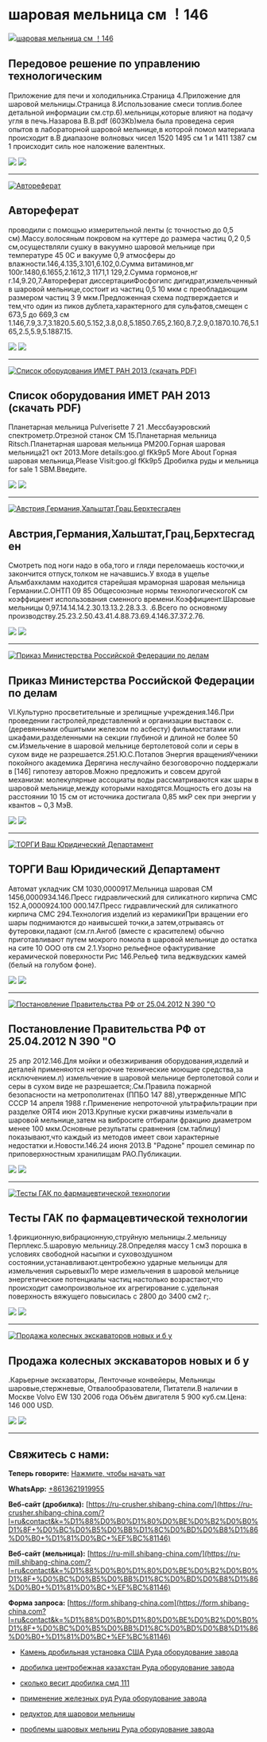 # шаровая мельница см ！146

<a href="https://swt.shibang-china.com/?l=ru&img&k=%D1%88%D0%B0%D1%80%D0%BE%D0%B2%D0%B0%D1%8F+%D0%BC%D0%B5%D0%BB%D1%8C%D0%BD%D0%B8%D1%86%D0%B0+%D1%81%D0%BC+%EF%BC%81146" target="_blank">![шаровая мельница см ！146](http://static.shibang-china.com/all-800x300/332.jpg)</a>

## Передовое решение по управлению технологическим
Приложение для печи и холодильника.Страница 4.Приложение для шаровой мельницы.Страница 8.Использование смеси топлив.более детальной информации см.стр.6).мельницы,которые влияют на подачу угля в печь.Назарова В.В.pdf (603Kb)мела была проведена серия опытов в лабораторной шаровой мельнице,в которой помол материала происходит в.В диапазоне волновых чисел 1520 1495 см 1 и 1411 1387 см 1 происходит силь ное наложение валентных.


<a href="https://whatsapp.shibangsoft.com/WhatsApp.php" target="_blank" title="WhatsApp">![](http://static.shibang-china.com/icon/whatsapp.png)</a> <a href="https://swt.shibang-china.com/?l=ru&icon&k=%D1%88%D0%B0%D1%80%D0%BE%D0%B2%D0%B0%D1%8F+%D0%BC%D0%B5%D0%BB%D1%8C%D0%BD%D0%B8%D1%86%D0%B0+%D1%81%D0%BC+%EF%BC%81146" target="_blank">![](http://static.shibang-china.com/icon/chat-ru.png)</a>

---

<a href="https://swt.shibang-china.com/?l=ru&img&k=%D1%88%D0%B0%D1%80%D0%BE%D0%B2%D0%B0%D1%8F+%D0%BC%D0%B5%D0%BB%D1%8C%D0%BD%D0%B8%D1%86%D0%B0+%D1%81%D0%BC+%EF%BC%81146" target="_blank">![Автореферат](http://static.shibang-china.com/all-800x300/93.jpg)</a>

## Автореферат
проводили с помощью измерительной ленты (с точностью до 0,5 см).Массу.волосяным покровом на куттере до размера частиц 0,2 0,5 см,осуществляли сушку в вакуумно шаровой мельнице при температуре 45 0С и вакууме 0,9 атмосферы до влажности.146,4.135,3.101,6.102,0.Сумма витаминов,мг 100г.1480,6.1655,2.1612,3 1171,1 129,2.Сумма гормонов,нг г.14,9.20,7.Автореферат диссертацииФосфогипс дигидрат,измельченный в шаровой мельнице,состоит из частиц 0,5 10 мкм с преобладающим размером частиц 3 9 мкм.Предложенная схема подтверждается и тем,что один из пиков дублета,характерного для сульфатов,смещен с 673,5 до 669,3 см 1.146,7.9,3.7,3.1820.5.60,5.152,3.8,0.8,5.1850.7.65,2.160,8.7,2.9,0.1870.10.76,5.165,2.5,5.9,5.1887.15.


<a href="https://whatsapp.shibangsoft.com/WhatsApp.php" target="_blank" title="WhatsApp">![](http://static.shibang-china.com/icon/whatsapp.png)</a> <a href="https://swt.shibang-china.com/?l=ru&icon&k=%D1%88%D0%B0%D1%80%D0%BE%D0%B2%D0%B0%D1%8F+%D0%BC%D0%B5%D0%BB%D1%8C%D0%BD%D0%B8%D1%86%D0%B0+%D1%81%D0%BC+%EF%BC%81146" target="_blank">![](http://static.shibang-china.com/icon/chat-ru.png)</a>

---

<a href="https://swt.shibang-china.com/?l=ru&img&k=%D1%88%D0%B0%D1%80%D0%BE%D0%B2%D0%B0%D1%8F+%D0%BC%D0%B5%D0%BB%D1%8C%D0%BD%D0%B8%D1%86%D0%B0+%D1%81%D0%BC+%EF%BC%81146" target="_blank">![Список оборудования ИМЕТ РАН 2013 (скачать PDF)](http://static.shibang-china.com/all-800x300/995.jpg)</a>

## Список оборудования ИМЕТ РАН 2013 (скачать PDF)
Планетарная мельница Pulverisette 7 21 .Мессбауэровский спектрометр.Отрезной станок СМ 15.Планетарная мельница Ritsch.Планетарная шаровая мельница РМ200.Горная шаровая мельница21 окт 2013.More details:goo.gl fKk9p5 More About Горная шаровая мельница,Please Visit:goo.gl fKk9p5 Дробилка руды и мельница for sale 1 SBM.Введите.


<a href="https://whatsapp.shibangsoft.com/WhatsApp.php" target="_blank" title="WhatsApp">![](http://static.shibang-china.com/icon/whatsapp.png)</a> <a href="https://swt.shibang-china.com/?l=ru&icon&k=%D1%88%D0%B0%D1%80%D0%BE%D0%B2%D0%B0%D1%8F+%D0%BC%D0%B5%D0%BB%D1%8C%D0%BD%D0%B8%D1%86%D0%B0+%D1%81%D0%BC+%EF%BC%81146" target="_blank">![](http://static.shibang-china.com/icon/chat-ru.png)</a>

---

<a href="https://swt.shibang-china.com/?l=ru&img&k=%D1%88%D0%B0%D1%80%D0%BE%D0%B2%D0%B0%D1%8F+%D0%BC%D0%B5%D0%BB%D1%8C%D0%BD%D0%B8%D1%86%D0%B0+%D1%81%D0%BC+%EF%BC%81146" target="_blank">![Австрия,Германия,Хальштат,Грац,Берхтесгаден](http://static.shibang-china.com/all-800x300/735.jpg)</a>

## Австрия,Германия,Хальштат,Грац,Берхтесгаден
Смотреть под ноги надо в оба,того и гляди переломаешь косточки,и закончится отпуск,толком не начавшись.У входа в ущелье Альмбахкламм находится старейшая мраморная шаровая мельница Германии.С.ОНТП 09 85 Общесоюзные нормы технологическогоK см коэффициент использования сменного времени.Коэффициент.Шаровые мельницы 0,97.14.14.14.2.30.13.13.2.28.3.3. .6.Всего по основному производству.25.23.2.50.43.41.4.88.73.69.4.146.37.37.2.76.


<a href="https://whatsapp.shibangsoft.com/WhatsApp.php" target="_blank" title="WhatsApp">![](http://static.shibang-china.com/icon/whatsapp.png)</a> <a href="https://swt.shibang-china.com/?l=ru&icon&k=%D1%88%D0%B0%D1%80%D0%BE%D0%B2%D0%B0%D1%8F+%D0%BC%D0%B5%D0%BB%D1%8C%D0%BD%D0%B8%D1%86%D0%B0+%D1%81%D0%BC+%EF%BC%81146" target="_blank">![](http://static.shibang-china.com/icon/chat-ru.png)</a>

---

<a href="https://swt.shibang-china.com/?l=ru&img&k=%D1%88%D0%B0%D1%80%D0%BE%D0%B2%D0%B0%D1%8F+%D0%BC%D0%B5%D0%BB%D1%8C%D0%BD%D0%B8%D1%86%D0%B0+%D1%81%D0%BC+%EF%BC%81146" target="_blank">![Приказ Министерства Российской Федерации по делам](http://static.shibang-china.com/all-800x300/390.jpg)</a>

## Приказ Министерства Российской Федерации по делам
VI.Культурно просветительные и зрелищные учреждения.146.При проведении гастролей,представлений и организации выставок с.(деревянными обшитыми железом по асбесту) фильмостатами или шкафами,разделенными на секции глубиной и длиной не более 50 см.Измельчение в шаровой мельнице бертолетовой соли и серы в сухом виде не разрешается.251.Ю.С.Потапов Энергия вращенияУченики покойного академика Дерягина неслучайно безоговорочно поддержали в [146] гипотезу авторов.Можно предложить и совсем другой механизм: молекулярные ассоциаты воды рассматриваются как шары в шаровой мельнице,между которыми находятся.Мощность его дозы на расстоянии 10 15 см от источника достигала 0,85 мкР сек при энергии у квантов ~ 0,3 МэВ.


<a href="https://whatsapp.shibangsoft.com/WhatsApp.php" target="_blank" title="WhatsApp">![](http://static.shibang-china.com/icon/whatsapp.png)</a> <a href="https://swt.shibang-china.com/?l=ru&icon&k=%D1%88%D0%B0%D1%80%D0%BE%D0%B2%D0%B0%D1%8F+%D0%BC%D0%B5%D0%BB%D1%8C%D0%BD%D0%B8%D1%86%D0%B0+%D1%81%D0%BC+%EF%BC%81146" target="_blank">![](http://static.shibang-china.com/icon/chat-ru.png)</a>

---

<a href="https://swt.shibang-china.com/?l=ru&img&k=%D1%88%D0%B0%D1%80%D0%BE%D0%B2%D0%B0%D1%8F+%D0%BC%D0%B5%D0%BB%D1%8C%D0%BD%D0%B8%D1%86%D0%B0+%D1%81%D0%BC+%EF%BC%81146" target="_blank">![ТОРГИ Ваш Юридический Департамент](http://static.shibang-china.com/all-800x300/1340.jpg)</a>

## ТОРГИ Ваш Юридический Департамент
Автомат укладчик СМ 1030,0000917.Мельница шаровая СМ 1456,0000934.146.Пресс гидравлический для силикатного кирпича СМС 152.А,0000924.100 000.147.Пресс гидравлический для силикатного кирпича СМС 294.Технология изделий из керамикиПри вращении его шары поднимаются до наивысшей точки,а затем,отрываясь от футеровки,падают (см.гл.Ангоб (вместе с красителем) обычно приготавливают путем мокрого помола в шаровой мельнице до остатка на сите 10 ООО отв см 2.1.Узорно рельефное офактуривание керамической поверхности Рис 146.Рельеф типа веджвудских камей (белый на голубом фоне).


<a href="https://whatsapp.shibangsoft.com/WhatsApp.php" target="_blank" title="WhatsApp">![](http://static.shibang-china.com/icon/whatsapp.png)</a> <a href="https://swt.shibang-china.com/?l=ru&icon&k=%D1%88%D0%B0%D1%80%D0%BE%D0%B2%D0%B0%D1%8F+%D0%BC%D0%B5%D0%BB%D1%8C%D0%BD%D0%B8%D1%86%D0%B0+%D1%81%D0%BC+%EF%BC%81146" target="_blank">![](http://static.shibang-china.com/icon/chat-ru.png)</a>

---

<a href="https://swt.shibang-china.com/?l=ru&img&k=%D1%88%D0%B0%D1%80%D0%BE%D0%B2%D0%B0%D1%8F+%D0%BC%D0%B5%D0%BB%D1%8C%D0%BD%D0%B8%D1%86%D0%B0+%D1%81%D0%BC+%EF%BC%81146" target="_blank">![Постановление Правительства РФ от 25.04.2012 N 390 &quot;О](http://static.shibang-china.com/all-800x300/1044.jpg)</a>

## Постановление Правительства РФ от 25.04.2012 N 390 &quot;О
25 апр 2012.146.Для мойки и обезжиривания оборудования,изделий и деталей применяются негорючие технические моющие средства,за исключением.л) измельчение в шаровой мельнице бертолетовой соли и серы в сухом виде не разрешается;.См.Правила пожарной безопасности на метрополитенах (ППБО 147 88),утвержденные МПС СССР 14 апреля 1988 г.Применение непроточной ультрафильтрации при разделке ОЯТ4 июн 2013.Крупные куски ржавчины измельчали в шаровой мельнице,затем на вибросите отбирали фракцию диаметром менее 100 мкм.Основные результаты сравнения (см.таблицу) показывают,что каждый из методов имеет свои характерные недостатки и.Новости.146.24 июня 2013.В "Радоне" прошел семинар по приповерхностным хранилищам РАО.Публикации.


<a href="https://whatsapp.shibangsoft.com/WhatsApp.php" target="_blank" title="WhatsApp">![](http://static.shibang-china.com/icon/whatsapp.png)</a> <a href="https://swt.shibang-china.com/?l=ru&icon&k=%D1%88%D0%B0%D1%80%D0%BE%D0%B2%D0%B0%D1%8F+%D0%BC%D0%B5%D0%BB%D1%8C%D0%BD%D0%B8%D1%86%D0%B0+%D1%81%D0%BC+%EF%BC%81146" target="_blank">![](http://static.shibang-china.com/icon/chat-ru.png)</a>

---

<a href="https://swt.shibang-china.com/?l=ru&img&k=%D1%88%D0%B0%D1%80%D0%BE%D0%B2%D0%B0%D1%8F+%D0%BC%D0%B5%D0%BB%D1%8C%D0%BD%D0%B8%D1%86%D0%B0+%D1%81%D0%BC+%EF%BC%81146" target="_blank">![Тесты ГАК по фармацевтической технологии](http://static.shibang-china.com/all-800x300/1184.jpg)</a>

## Тесты ГАК по фармацевтической технологии
1.фрикционную,вибрационную,струйную мельницы.2.мельницу Перплекс.5.шаровую мельницу.28.Определяя массу 1 см3 порошка в условиях свободной насыпки и суховоздушном состоянии,устанавливают.центробежно ударные мельницы для измельчения сырьевыхПо мере измельчения в шаровой мельнице энергетические потенциалы частиц настолько возрастают,что происходит самопроизвольное их агрегирование с.удельная поверхность вяжущего повысилась с 2800 до 3400 см2 г;.


<a href="https://whatsapp.shibangsoft.com/WhatsApp.php" target="_blank" title="WhatsApp">![](http://static.shibang-china.com/icon/whatsapp.png)</a> <a href="https://swt.shibang-china.com/?l=ru&icon&k=%D1%88%D0%B0%D1%80%D0%BE%D0%B2%D0%B0%D1%8F+%D0%BC%D0%B5%D0%BB%D1%8C%D0%BD%D0%B8%D1%86%D0%B0+%D1%81%D0%BC+%EF%BC%81146" target="_blank">![](http://static.shibang-china.com/icon/chat-ru.png)</a>

---

<a href="https://swt.shibang-china.com/?l=ru&img&k=%D1%88%D0%B0%D1%80%D0%BE%D0%B2%D0%B0%D1%8F+%D0%BC%D0%B5%D0%BB%D1%8C%D0%BD%D0%B8%D1%86%D0%B0+%D1%81%D0%BC+%EF%BC%81146" target="_blank">![Продажа колесных экскаваторов новых и б у](http://static.shibang-china.com/all-800x300/1468.jpg)</a>

## Продажа колесных экскаваторов новых и б у
.Карьерные экскаваторы, Ленточные конвейеры, Мельницы шаровые,стержневые, Отвалообразователи, Питатели.В наличии в Москве Volvo EW 130 2006 года Объём двигателя 5 900 куб.см.Цена: 146 000 USD.

<a href="https://whatsapp.shibangsoft.com/WhatsApp.php" target="_blank" title="WhatsApp">![](http://static.shibang-china.com/icon/whatsapp.png)</a> <a href="https://swt.shibang-china.com/?l=ru&icon&k=%D1%88%D0%B0%D1%80%D0%BE%D0%B2%D0%B0%D1%8F+%D0%BC%D0%B5%D0%BB%D1%8C%D0%BD%D0%B8%D1%86%D0%B0+%D1%81%D0%BC+%EF%BC%81146" target="_blank">![](http://static.shibang-china.com/icon/chat-ru.png)</a>

---
## Свяжитесь с нами:

**Теперь говорите:** [Нажмите, чтобы начать чат](https://swt.shibang-china.com?l=ru&contact&k=%D1%88%D0%B0%D1%80%D0%BE%D0%B2%D0%B0%D1%8F+%D0%BC%D0%B5%D0%BB%D1%8C%D0%BD%D0%B8%D1%86%D0%B0+%D1%81%D0%BC+%EF%BC%81146)

**WhatsApp:**  [+8613621919955](https://whatsapp.shibangsoft.com/WhatsApp.php)

**Веб-сайт (дробилка):** [https://ru-crusher.shibang-china.com/](https://ru-crusher.shibang-china.com/?l=ru&contact&k=%D1%88%D0%B0%D1%80%D0%BE%D0%B2%D0%B0%D1%8F+%D0%BC%D0%B5%D0%BB%D1%8C%D0%BD%D0%B8%D1%86%D0%B0+%D1%81%D0%BC+%EF%BC%81146)

**Веб-сайт (мельница):** [https://ru-mill.shibang-china.com/](https://ru-mill.shibang-china.com/?l=ru&contact&k=%D1%88%D0%B0%D1%80%D0%BE%D0%B2%D0%B0%D1%8F+%D0%BC%D0%B5%D0%BB%D1%8C%D0%BD%D0%B8%D1%86%D0%B0+%D1%81%D0%BC+%EF%BC%81146)

**Форма запроса:** [https://form.shibang-china.com](https://form.shibang-china.com?l=ru&contact&k=%D1%88%D0%B0%D1%80%D0%BE%D0%B2%D0%B0%D1%8F+%D0%BC%D0%B5%D0%BB%D1%8C%D0%BD%D0%B8%D1%86%D0%B0+%D1%81%D0%BC+%EF%BC%81146)

* [Камень дробильная установка США Руда оборудование завода](../102/%D0%9A%D0%B0%D0%BC%D0%B5%D0%BD%D1%8C%20%D0%B4%D1%80%D0%BE%D0%B1%D0%B8%D0%BB%D1%8C%D0%BD%D0%B0%D1%8F%20%D1%83%D1%81%D1%82%D0%B0%D0%BD%D0%BE%D0%B2%D0%BA%D0%B0%20%D0%A1%D0%A8%D0%90%20%D0%A0%D1%83%D0%B4%D0%B0%20%D0%BE%D0%B1%D0%BE%D1%80%D1%83%D0%B4%D0%BE%D0%B2%D0%B0%D0%BD%D0%B8%D0%B5%20%D0%B7%D0%B0%D0%B2%D0%BE%D0%B4%D0%B0.md)

* [дробилка центробежная казахстан Руда оборудование завода](../101/%D0%B4%D1%80%D0%BE%D0%B1%D0%B8%D0%BB%D0%BA%D0%B0%20%D1%86%D0%B5%D0%BD%D1%82%D1%80%D0%BE%D0%B1%D0%B5%D0%B6%D0%BD%D0%B0%D1%8F%20%D0%BA%D0%B0%D0%B7%D0%B0%D1%85%D1%81%D1%82%D0%B0%D0%BD%20%D0%A0%D1%83%D0%B4%D0%B0%20%D0%BE%D0%B1%D0%BE%D1%80%D1%83%D0%B4%D0%BE%D0%B2%D0%B0%D0%BD%D0%B8%D0%B5%20%D0%B7%D0%B0%D0%B2%D0%BE%D0%B4%D0%B0.md)

* [сколько весит дробилка смд 111](../102/%D1%81%D0%BA%D0%BE%D0%BB%D1%8C%D0%BA%D0%BE%20%D0%B2%D0%B5%D1%81%D0%B8%D1%82%20%D0%B4%D1%80%D0%BE%D0%B1%D0%B8%D0%BB%D0%BA%D0%B0%20%D1%81%D0%BC%D0%B4%20111.md)

* [применение железных руд Руда оборудование завода](../98/%D0%BF%D1%80%D0%B8%D0%BC%D0%B5%D0%BD%D0%B5%D0%BD%D0%B8%D0%B5%20%D0%B6%D0%B5%D0%BB%D0%B5%D0%B7%D0%BD%D1%8B%D1%85%20%D1%80%D1%83%D0%B4%20%D0%A0%D1%83%D0%B4%D0%B0%20%D0%BE%D0%B1%D0%BE%D1%80%D1%83%D0%B4%D0%BE%D0%B2%D0%B0%D0%BD%D0%B8%D0%B5%20%D0%B7%D0%B0%D0%B2%D0%BE%D0%B4%D0%B0.md)

* [редуктор для шаровои мельницы](../93/%D1%80%D0%B5%D0%B4%D1%83%D0%BA%D1%82%D0%BE%D1%80%20%D0%B4%D0%BB%D1%8F%20%D1%88%D0%B0%D1%80%D0%BE%D0%B2%D0%BE%D0%B8%20%D0%BC%D0%B5%D0%BB%D1%8C%D0%BD%D0%B8%D1%86%D1%8B.md)

* [проблемы шаровых мельниц Руда оборудование завода](../98/%D0%BF%D1%80%D0%BE%D0%B1%D0%BB%D0%B5%D0%BC%D1%8B%20%D1%88%D0%B0%D1%80%D0%BE%D0%B2%D1%8B%D1%85%20%D0%BC%D0%B5%D0%BB%D1%8C%D0%BD%D0%B8%D1%86%20%D0%A0%D1%83%D0%B4%D0%B0%20%D0%BE%D0%B1%D0%BE%D1%80%D1%83%D0%B4%D0%BE%D0%B2%D0%B0%D0%BD%D0%B8%D0%B5%20%D0%B7%D0%B0%D0%B2%D0%BE%D0%B4%D0%B0.md)